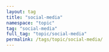 ```yaml
---
layout: tag
title: "social-media"
namespace: "topic"
tag: "social-media"
full_tag: "topic/social-media"
permalink: /tags/topic/social-media/
---
```


